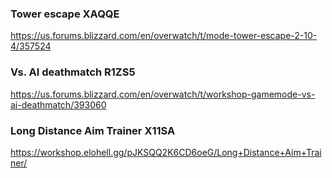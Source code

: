 ### Tower escape XAQQE
https://us.forums.blizzard.com/en/overwatch/t/mode-tower-escape-2-10-4/357524

### Vs. AI deathmatch R1ZS5
https://us.forums.blizzard.com/en/overwatch/t/workshop-gamemode-vs-ai-deathmatch/393060

### Long Distance Aim Trainer X11SA
https://workshop.elohell.gg/pJKSQQ2K6CD6oeG/Long+Distance+Aim+Trainer/
